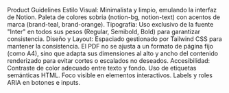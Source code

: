 Product Guidelines
Estilo Visual: Minimalista y limpio, emulando la interfaz de Notion. Paleta de colores sobria (notion-bg, notion-text) con acentos de marca (brand-teal, brand-orange).
Tipografía: Uso exclusivo de la fuente "Inter" en todos sus pesos (Regular, Semibold, Bold) para garantizar consistencia.
Diseño y Layout:
Espaciado gestionado por Tailwind CSS para mantener la consistencia.
El PDF no se ajusta a un formato de página fijo (como A4), sino que adapta sus dimensiones al alto y ancho del contenido renderizado para evitar cortes o escalados no deseados.
Accesibilidad:
Contraste de color adecuado entre texto y fondo.
Uso de etiquetas semánticas HTML.
Foco visible en elementos interactivos.
Labels y roles ARIA en botones e inputs.
